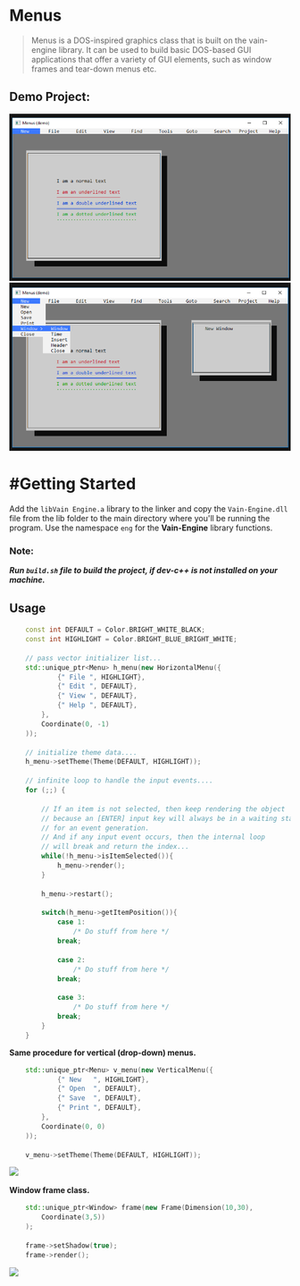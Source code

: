 # Menus
> Menus is a DOS-inspired graphics class that is built on the vain-engine library. 
> It can be used to build basic DOS-based GUI applications that offer a variety of GUI 
> elements, such as window frames and tear-down menus etc.


## Demo Project:
![](previews/demo.png?raw=true "")
![](previews/demo_project.png?raw=true "")


# #Getting Started
Add the `libVain Engine.a` library to the linker and copy the `Vain-Engine.dll` file from the lib folder to the main directory where you'll be running the program.
Use the namespace `eng` for the **Vain-Engine** library functions.

### Note: 
**_Run `build.sh` file to build the project, if dev-c++ is not installed on your machine._**

## Usage

```c++
    const int DEFAULT = Color.BRIGHT_WHITE_BLACK;
    const int HIGHLIGHT = Color.BRIGHT_BLUE_BRIGHT_WHITE;
    
    // pass vector initializer list...
    std::unique_ptr<Menu> h_menu(new HorizontalMenu({
            {" File ", HIGHLIGHT},
            {" Edit ", DEFAULT},
            {" View ", DEFAULT},
            {" Help ", DEFAULT},
        }, 
        Coordinate(0, -1)
    ));
    
    // initialize theme data....
    h_menu->setTheme(Theme(DEFAULT, HIGHLIGHT));
    
    // infinite loop to handle the input events.... 
    for (;;) {
        
        // If an item is not selected, then keep rendering the object
        // because an [ENTER] input key will always be in a waiting state 
        // for an event generation.
        // And if any input event occurs, then the internal loop
        // will break and return the index...
        while(!h_menu->isItemSelected()){
            h_menu->render();
        }
        
        h_menu->restart();
        
        switch(h_menu->getItemPosition()){
            case 1:
                /* Do stuff from here */
            break;
            
            case 2:
                /* Do stuff from here */
            break;
            
            case 3:
                /* Do stuff from here */
            break;
        }
    }
```

**Same procedure for vertical (drop-down) menus.**
```c++
    std::unique_ptr<Menu> v_menu(new VerticalMenu({
            {" New   ", HIGHLIGHT},
            {" Open  ", DEFAULT},
            {" Save  ", DEFAULT},
            {" Print ", DEFAULT},
        }, 
        Coordinate(0, 0)
    ));
    
    v_menu->setTheme(Theme(DEFAULT, HIGHLIGHT));

```

![](previews/menus_demo.gif?raw=true "")



**Window frame class.**
```c++
    std::unique_ptr<Window> frame(new Frame(Dimension(10,30), 
        Coordinate(3,5))
    );
        
    frame->setShadow(true);
    frame->render();
```

![](previews/frame.png?raw=true "")



